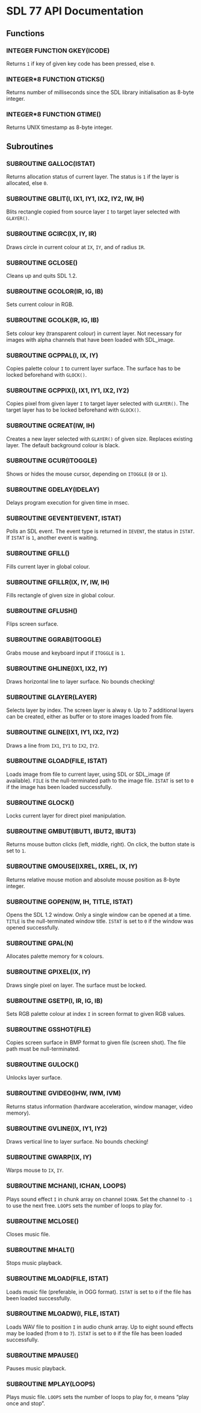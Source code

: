 # SDL 77 API Documentation

## Functions

### INTEGER FUNCTION GKEY(ICODE)
Returns `1` if key of given key code has been pressed, else `0`.

### INTEGER\*8 FUNCTION GTICKS()
Returns number of milliseconds since the SDL library initialisation as 8-byte
integer.

### INTEGER\*8 FUNCTION GTIME()
Returns UNIX timestamp as 8-byte integer.

## Subroutines

### SUBROUTINE GALLOC(ISTAT)
Returns allocation status of current layer. The status is `1` if the layer is
allocated, else `0`.

### SUBROUTINE GBLIT(I, IX1, IY1, IX2, IY2, IW, IH)
Blits rectangle copied from source layer `I` to target layer selected with
`GLAYER()`.

### SUBROUTINE GCIRC(IX, IY, IR)
Draws circle in current colour at `IX`, `IY`, and of radius `IR`.

### SUBROUTINE GCLOSE()
Cleans up and quits SDL 1.2.

### SUBROUTINE GCOLOR(IR, IG, IB)
Sets current colour in RGB.

### SUBROUTINE GCOLK(IR, IG, IB)
Sets colour key (transparent colour) in current layer. Not necessary for images
with alpha channels that have been loaded with SDL_image.

### SUBROUTINE GCPPAL(I, IX, IY)
Copies palette colour `I` to current layer surface. The surface has to be
locked beforehand with `GLOCK()`.

### SUBROUTINE GCPPIX(I, IX1, IY1, IX2, IY2)
Copies pixel from given layer `I` to target layer selected with `GLAYER()`. The
target layer has to be locked beforehand with `GLOCK()`.

### SUBROUTINE GCREAT(IW, IH)
Creates a new layer selected with `GLAYER()` of given size. Replaces existing
layer. The default background colour is black.

### SUBROUTINE GCUR(ITOGGLE)
Shows or hides the mouse cursor, depending on `ITOGGLE` (`0` or `1`).

### SUBROUTINE GDELAY(IDELAY)
Delays program execution for given time in msec.

### SUBROUTINE GEVENT(IEVENT, ISTAT)
Polls an SDL event. The event type is returned in `IEVENT`, the status in
`ISTAT`. If `ISTAT` is `1`, another event is waiting.

### SUBROUTINE GFILL()
Fills current layer in global colour.

### SUBROUTINE GFILLR(IX, IY, IW, IH)
Fills rectangle of given size in global colour.

### SUBROUTINE GFLUSH()
Flips screen surface.

### SUBROUTINE GGRAB(ITOGGLE)
Grabs mouse and keyboard input if `ITOGGLE` is `1`.

### SUBROUTINE GHLINE(IX1, IX2, IY)
Draws horizontal line to layer surface. No bounds checking!

### SUBROUTINE GLAYER(LAYER)
Selects layer by index. The screen layer is alway `0`. Up to 7 additional layers
can be created, either as buffer or to store images loaded from file.

### SUBROUTINE GLINE(IX1, IY1, IX2, IY2)
Draws a line from `IX1`, `IY1` to `IX2`, `IY2`.

### SUBROUTINE GLOAD(FILE, ISTAT)
Loads image from file to current layer, using SDL or SDL_image (if
available). `FILE` is the null-terminated path to the image file. `ISTAT` is set
to `0` if the image has been loaded successfully.

### SUBROUTINE GLOCK()
Locks current layer for direct pixel manipulation.

### SUBROUTINE GMBUT(IBUT1, IBUT2, IBUT3)
Returns mouse button clicks (left, middle, right). On click, the button state
is set to `1`.

### SUBROUTINE GMOUSE(IXREL, IXREL, IX, IY)
Returns relative mouse motion and absolute mouse position as 8-byte integer.

### SUBROUTINE GOPEN(IW, IH, TITLE, ISTAT)
Opens the SDL 1.2 window. Only a single window can be opened at a time. `TITLE`
is the null-terminated window title. `ISTAT` is set to `0` if the window was
opened successfully.

### SUBROUTINE GPAL(N)
Allocates palette memory for `N` colours.

### SUBROUTINE GPIXEL(IX, IY)
Draws single pixel on layer. The surface must be locked.

### SUBROUTINE GSETP(I, IR, IG, IB)
Sets RGB palette colour at index `I` in screen format to given RGB values.

### SUBROUTINE GSSHOT(FILE)
Copies screen surface in BMP format to given file (screen shot). The file path
must be null-terminated.

### SUBROUTINE GULOCK()
Unlocks layer surface.

### SUBROUTINE GVIDEO(IHW, IWM, IVM)
Returns status information (hardware acceleration, window manager, video
memory).

### SUBROUTINE GVLINE(IX, IY1, IY2)
Draws vertical line to layer surface. No bounds checking!

### SUBROUTINE GWARP(IX, IY)
Warps mouse to `IX`, `IY`.

### SUBROUTINE MCHAN(I, ICHAN, LOOPS)
Plays sound effect `I` in chunk array on channel `ICHAN`. Set the channel to
`-1` to use the next free. `LOOPS` sets the number of loops to play for.

### SUBROUTINE MCLOSE()
Closes music file.

### SUBROUTINE MHALT()
Stops music playback.

### SUBROUTINE MLOAD(FILE, ISTAT)
Loads music file (preferable, in OGG format). `ISTAT` is set to `0` if the file
has been loaded successfully.

### SUBROUTINE MLOADW(I, FILE, ISTAT)
Loads WAV file to position `I` in audio chunk array. Up to eight sound effects
may be loaded (from `0` to `7`). `ISTAT` is set to `0` if the file has been
loaded successfully.

### SUBROUTINE MPAUSE()
Pauses music playback.

### SUBROUTINE MPLAY(LOOPS)
Plays music file. `LOOPS` sets the number of loops to play for, `0` means “play
once and stop”.
